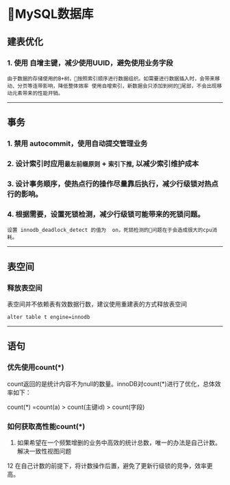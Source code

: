 # MySQL数据库

## 建表优化

### 1. 使用 **自增主键**，减少使用UUID，避免使用业务字段

    由于数据的存储使用的B+树，按照索引顺序进行数据组织。如需要进行数据插入时，会带来移动、分页等连带影响，降低整体效率 使用自增索引，新数据会只添加到树的尾部，不会出现移动元素带来的性能开销。

---

## 事务

### 1. 禁用 **autocommit**，使用自动提交管理业务




### 2. 设计索引时应用`最左前缀原则` + `索引下推`,  以减少索引维护成本


### 3. 设计事务顺序，使热点行的操作尽量靠后执行，减少行级锁对热点行的影响。




### 4. 根据需要，设置死锁检测，减少行级锁可能带来的死锁问题。

```
设置 innodb_deadlock_detect 的值为  on，死锁检测的问题在于会造成很大的cpu消耗。
```


---
## 表空间


### 释放表空间
表空间并不依赖表有效数据行数，建议使用重建表的方式释放表空间

`alter table t engine=innodb`

---

## 语句

### 优先使用count(\*)

count返回的是统计内容不为null的数量。innoDB对count(*)进行了优化，总体效率如下：

count(*) =count(a) > count(主键id) > count(字段)


### 如何获取高性能count(*)

1. 如果希望在一个频繁增删的业务中高效的统计总数，唯一的办法是自己计数。解决一致性视图问题

12 在自己计数的前提下，将计数操作后置，避免了更新行级锁的竞争，效率更高。